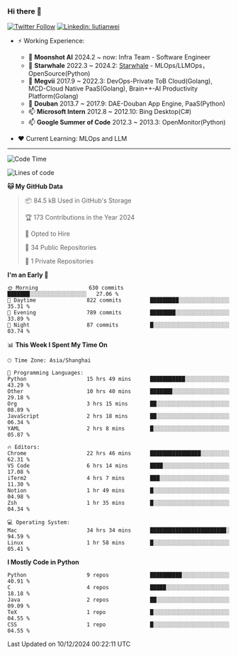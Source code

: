 ### Hi there 👋

[![Twitter Follow](https://img.shields.io/twitter/follow/tianweidut?style=social)](https://twitter.com/tianweidut)
[![Linkedin: liutianwei](https://img.shields.io/badge/-liutianwei-blue?style=flat-square&logo=Linkedin&logoColor=white&link=https://www.linkedin.com/in/liutianwei/)](https://www.linkedin.com/in/liutianwei/)

- ⚡ Working Experience:
  - 🔭 **Moonshot AI**  2024.2 ~ now: Infra Team - Software Engineer
  - 🌱 **Starwhale** 2022.3 ~ 2024.2: [Starwhale](https://github.com/star-whale/starwhale) - MLOps/LLMOps，OpenSource(Python)
  - 🌱 **Megvii** 2017.9 ~ 2022.3: DevOps-Private ToB Cloud(Golang), MCD-Cloud Native PaaS(Golang), Brain++-AI Productivity Platform(Golang)
  - 🌱 **Douban** 2013.7 ~ 2017.9: DAE-Douban App Engine, PaaS(Python)
  - 📫 **Microsoft Intern** 2012.8 ~ 2012.10: Bing Desktop(C#)
  - 📫 **Google Summer of Code** 2012.3 ~ 2013.3: OpenMonitor(Python)

- ❤️ Current Learning: MLOps and LLM

---
<!--START_SECTION:waka-->
![Code Time](http://img.shields.io/badge/Code%20Time-6%2C452%20hrs%2048%20mins-blue)

![Lines of code](https://img.shields.io/badge/From%20Hello%20World%20I%27ve%20Written-1.1%20million%20lines%20of%20code-blue)

**🐱 My GitHub Data** 

> 📦 84.5 kB Used in GitHub's Storage 
 > 
> 🏆 173 Contributions in the Year 2024
 > 
> 💼 Opted to Hire
 > 
> 📜 34 Public Repositories 
 > 
> 🔑 1 Private Repositories 
 > 
**I'm an Early 🐤** 

```text
🌞 Morning                630 commits         ███████░░░░░░░░░░░░░░░░░░   27.06 % 
🌆 Daytime                822 commits         █████████░░░░░░░░░░░░░░░░   35.31 % 
🌃 Evening                789 commits         ████████░░░░░░░░░░░░░░░░░   33.89 % 
🌙 Night                  87 commits          █░░░░░░░░░░░░░░░░░░░░░░░░   03.74 % 
```


📊 **This Week I Spent My Time On** 

```text
🕑︎ Time Zone: Asia/Shanghai

💬 Programming Languages: 
Python                   15 hrs 49 mins      ███████████░░░░░░░░░░░░░░   43.29 % 
Other                    10 hrs 40 mins      ███████░░░░░░░░░░░░░░░░░░   29.18 % 
Org                      3 hrs 15 mins       ██░░░░░░░░░░░░░░░░░░░░░░░   08.89 % 
JavaScript               2 hrs 18 mins       ██░░░░░░░░░░░░░░░░░░░░░░░   06.34 % 
YAML                     2 hrs 8 mins        █░░░░░░░░░░░░░░░░░░░░░░░░   05.87 % 

🔥 Editors: 
Chrome                   22 hrs 46 mins      ████████████████░░░░░░░░░   62.31 % 
VS Code                  6 hrs 14 mins       ████░░░░░░░░░░░░░░░░░░░░░   17.08 % 
iTerm2                   4 hrs 7 mins        ███░░░░░░░░░░░░░░░░░░░░░░   11.30 % 
Notion                   1 hr 49 mins        █░░░░░░░░░░░░░░░░░░░░░░░░   04.98 % 
Zsh                      1 hr 35 mins        █░░░░░░░░░░░░░░░░░░░░░░░░   04.34 % 

💻 Operating System: 
Mac                      34 hrs 34 mins      ████████████████████████░   94.59 % 
Linux                    1 hr 58 mins        █░░░░░░░░░░░░░░░░░░░░░░░░   05.41 % 
```

**I Mostly Code in Python** 

```text
Python                   9 repos             ██████████░░░░░░░░░░░░░░░   40.91 % 
C                        4 repos             █████░░░░░░░░░░░░░░░░░░░░   18.18 % 
Java                     2 repos             ██░░░░░░░░░░░░░░░░░░░░░░░   09.09 % 
TeX                      1 repo              █░░░░░░░░░░░░░░░░░░░░░░░░   04.55 % 
CSS                      1 repo              █░░░░░░░░░░░░░░░░░░░░░░░░   04.55 % 
```




 Last Updated on 10/12/2024 00:22:11 UTC
<!--END_SECTION:waka-->
